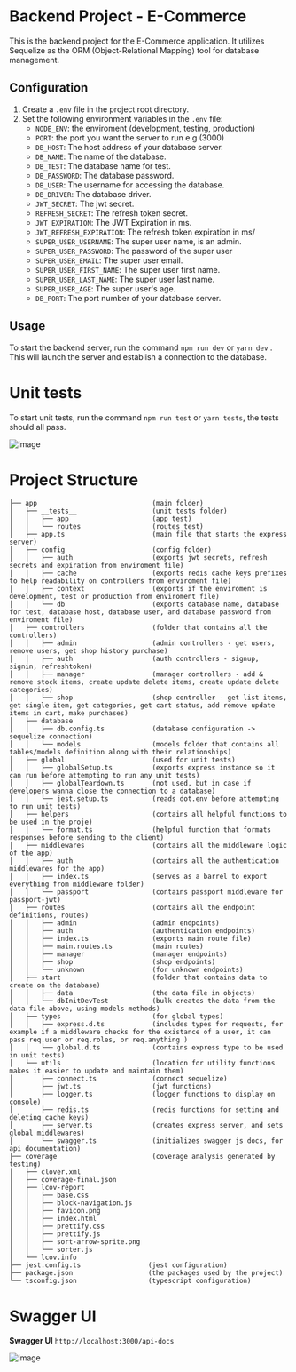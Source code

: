 # Backend Project - E-Commerce

This is the backend project for the E-Commerce application. It utilizes Sequelize as the ORM (Object-Relational Mapping) tool for database management.

## Configuration

1. Create a `.env` file in the project root directory.
2. Set the following environment variables in the `.env` file:
    - `NODE_ENV`: the enviroment (development, testing, production)
    - `PORT`: the port you want the server to run e.g (3000)
    - `DB_HOST`: The host address of your database server.
    - `DB_NAME`: The name of the database.
    - `DB_TEST`: The database name for test.
    - `DB_PASSWORD`: The database password.
    - `DB_USER`: The username for accessing the database.
    - `DB_DRIVER`: The database driver.
    - `JWT_SECRET`: The jwt secret.
    - `REFRESH_SECRET`: The refresh token secret.
    - `JWT_EXPIRATION`: The JWT Expiration in ms.
    - `JWT_REFRESH_EXPIRATION`: The refresh token expiration in ms/
    - `SUPER_USER_USERNAME`: The super user name, is an admin.
    - `SUPER_USER_PASSWORD`: The password of the super user
    - `SUPER_USER_EMAIL`: The super user email.
    - `SUPER_USER_FIRST_NAME`: The super user first name.
    - `SUPER_USER_LAST_NAME`: The super user last name.
    - `SUPER_USER_AGE`: The super user's age.
    - `DB_PORT`: The port number of your database server.
 
## Usage

To start the backend server, run the command `npm run dev` or `yarn dev` . This will launch the server and establish a connection to the database.

# Unit tests

To start unit tests, run the command `npm run test` or `yarn tests`, the tests should all pass.

![image](https://github.com/user-attachments/assets/d9d7263e-5bb1-4627-b41d-843dbc3d7399)

# Project Structure

```
├── app                             (main folder)
│   ├── __tests__                   (unit tests folder)
│   │   ├── app                     (app test)
│   │   └── routes                  (routes test)
│   ├── app.ts                      (main file that starts the express server)
│   ├── config                      (config folder)
│   │   ├── auth                    (exports jwt secrets, refresh secrets and expiration from enviroment file)
│   │   ├── cache                   (exports redis cache keys prefixes to help readability on controllers from enviroment file)
│   │   ├── context                 (exports if the enviroment is development, test or production from enviroment file)
│   │   └── db                      (exports database name, database for test, database host, database user, and database password from enviroment file)
│   ├── controllers                 (folder that contains all the controllers)
│   │   ├── admin                   (admin controllers - get users, remove users, get shop history purchase)
│   │   ├── auth                    (auth controllers - signup, signin, refreshtoken)
│   │   ├── manager                 (manager controllers - add & remove stock items, create update delete items, create update delete categories)
│   │   └── shop                    (shop controller - get list items, get single item, get categories, get cart status, add remove update items in cart, make purchases)
│   ├── database
│   │   ├── db.config.ts            (database configuration -> sequelize connection)
│   │   └── models                  (models folder that contains all tables/models definition along with their relationships)
│   ├── global                      (used for unit tests)
│   │   ├── globalSetup.ts          (exports express instance so it can run before attempting to run any unit tests)
│   │   ├── globalTeardown.ts       (not used, but in case if developers wanna close the connection to a database)
│   │   └── jest.setup.ts           (reads dot.env before attempting to run unit tests)
│   ├── helpers                     (contains all helpful functions to be used in the proje)
│   │   └── format.ts               (helpful function that formats responses before sending to the client)
│   ├── middlewares                 (contains all the middleware logic of the app)
│   │   ├── auth                    (contains all the authentication middlewares for the app)
│   │   ├── index.ts                (serves as a barrel to export everything from middleware folder)
│   │   └── passport                (contains passport middleware for passport-jwt)
│   ├── routes                      (contains all the endpoint definitions, routes)
│   │   ├── admin                   (admin endpoints)
│   │   ├── auth                    (authentication endpoints)
│   │   ├── index.ts                (exports main route file)
│   │   ├── main.routes.ts          (main routes)
│   │   ├── manager                 (manager endpoints)
│   │   ├── shop                    (shop endpoints)
│   │   └── unknown                 (for unknown endpoints)
│   ├── start                       (folder that contains data to create on the database)
│   │   ├── data                    (the data file in objects)
│   │   └── dbInitDevTest           (bulk creates the data from the data file above, using models methods)
│   ├── types                       (for global types)
│   │   ├── express.d.ts            (includes types for requests, for example if a middleware checks for the existance of a user, it can pass req.user or req.roles, or req.anything )
│   │   └── global.d.ts             (contains express type to be used in unit tests)
│   └── utils                       (location for utility functions makes it easier to update and maintain them)
│       ├── connect.ts              (connect sequelize)
│       ├── jwt.ts                  (jwt functions)
│       ├── logger.ts               (logger functions to display on console)
│       ├── redis.ts                (redis functions for setting and deleting cache keys)
│       ├── server.ts               (creates express server, and sets global middlewares)
│       └── swagger.ts              (initializes swagger js docs, for api documentation)
├── coverage                        (coverage analysis generated by testing)
│   ├── clover.xml
│   ├── coverage-final.json
│   ├── lcov-report
│   │   ├── base.css
│   │   ├── block-navigation.js
│   │   ├── favicon.png
│   │   ├── index.html
│   │   ├── prettify.css
│   │   ├── prettify.js
│   │   ├── sort-arrow-sprite.png
│   │   └── sorter.js
│   └── lcov.info
├── jest.config.ts                 (jest configuration)
├── package.json                   (the packages used by the project)
└── tsconfig.json                  (typescript configuration)
```

# Swagger UI

__Swagger UI__ `http://localhost:3000/api-docs`

![image](https://github.com/user-attachments/assets/5c974c21-6594-41d0-823c-30a4edfa8177)



